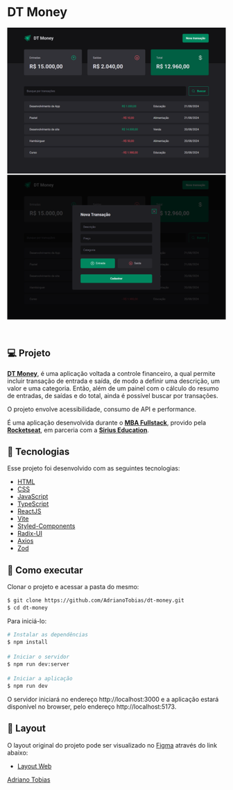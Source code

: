 # DT Money

![Preview do projeto - Página Home](/.github/preview-home.png)
![Preview do projeto - Modal Nova transação](/.github/preview-nova_transacao.png)

<br>

## 💻 Projeto

**[DT Money](https://github.com/AdrianoTobias/dt-money)**, é uma aplicação voltada a controle financeiro, a qual permite incluir transação de entrada e saída, de modo a definir uma descrição, um valor e uma categoria. Então, além de um painel com o cálculo do resumo de entradas, de saídas e do total, ainda é possível buscar por transações.

O projeto envolve acessibilidade, consumo de API e performance.

É uma aplicação desenvolvida durante o **[MBA Fullstack](https://www.rocketseat.com.br/mba)**, provido pela **[Rocketseat](https://rocketseat.com.br/)**, em parceria com a **[Sirius Education](https://landing.sirius.education/home/)**.


## 🧪 Tecnologias

Esse projeto foi desenvolvido com as seguintes tecnologias:

- [HTML](https://developer.mozilla.org/pt-BR/docs/Web/HTML)
- [CSS](https://developer.mozilla.org/pt-BR/docs/Web/CSS)
- [JavaScript](https://developer.mozilla.org/pt-BR/docs/Web/JavaScript)
- [TypeScript](https://www.typescriptlang.org/)
- [ReactJS](https://react.dev/)
- [Vite](https://vitejs.dev/)
- [Styled-Components](https://styled-components.com/)
- [Radix-UI](https://www.radix-ui.com/themes/docs/overview/getting-started)
- [Axios](https://axios-http.com/ptbr/docs/intro)
- [Zod](https://github.com/colinhacks/zod)


## 🚀 Como executar

Clonar o projeto e acessar a pasta do mesmo:

```bash
$ git clone https://github.com/AdrianoTobias/dt-money.git
$ cd dt-money
```

Para iniciá-lo:
```bash
# Instalar as dependências
$ npm install

# Iniciar o servidor
$ npm run dev:server

# Iniciar a aplicação
$ npm run dev
```
O servidor iniciará no endereço http://localhost:3000 e a aplicação estará disponível no browser, pelo endereço http://localhost:5173.

## 🔖 Layout

O layout original do projeto pode ser visualizado no [Figma](http://figma.com/) através do link abaixo:

- [Layout Web](https://www.figma.com/community/file/1138814493269096792/dt-money) 



[Adriano Tobias](https://github.com/AdrianoTobias)